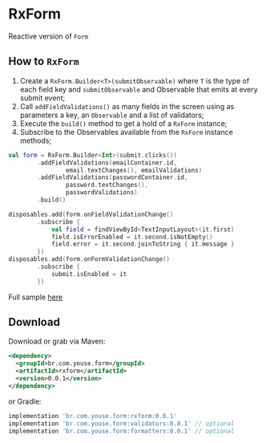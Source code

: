 RxForm
========

Reactive version of `Form`

How to `RxForm`
--------
1) Create a `RxForm.Builder<T>(submitObservable)` where `T` is the type of each field key and `submitObservable` and Observable that emits at every submit event;
2) Call `addFieldValidations()` as many fields in the screen using as parameters a key, an `Observable` and a list of validators;
3) Execute the `build()` method to get a hold of a `RxForm` instance;
4) Subscribe to the Observables available from the `RxForm` instance methods;


``` kotlin
val form = RxForm.Builder<Int>(submit.clicks())
        .addFieldValidations(emailContainer.id,
                email.textChanges(), emailValidations)
        .addFieldValidations(passwordContainer.id,
                password.textChanges(),
                passwordValidations)
        .build()

disposables.add(form.onFieldValidationChange()
        .subscribe {
            val field = findViewById<TextInputLayout>(it.first)
            field.isErrorEnabled = it.second.isNotEmpty()
            field.error = it.second.joinToString { it.message }
        })
disposables.add(form.onFormValidationChange()
        .subscribe {
            submit.isEnabled = it
        })
```

Full sample [here](https://github.com/youse-seguradora/form/blob/master/app/src/main/kotlin/br/com/youse/forms/rx/RxLoginActivity.kt)

Download
--------

Download or grab via Maven:
```xml
<dependency>
  <groupId>br.com.youse.form</groupId>
  <artifactId>rxform</artifactId>
  <version>0.0.1</version>
</dependency>
```
or Gradle:
```groovy
implementation 'br.com.youse.form:rxform:0.0.1'
implementation 'br.com.youse.form:validators:0.0.1' // optional
implementation 'br.com.youse.form:formatters:0.0.1' // optional
```


